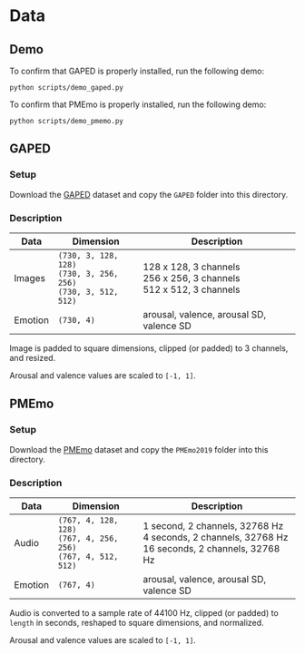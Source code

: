 # Data

## Demo

To confirm that GAPED is properly installed, run the following demo:
```
python scripts/demo_gaped.py
```

To confirm that PMEmo is properly installed, run the following demo:
```
python scripts/demo_pmemo.py
```

## GAPED

### Setup

Download the [GAPED](https://www.unige.ch/cisa/index.php/download_file/view/288/296/)
dataset and copy the `GAPED` folder into this directory.

### Description

Data | Dimension | Description
--- | --- | ---
Images | `(730, 3, 128, 128)` <br> `(730, 3, 256, 256)` <br> `(730, 3, 512, 512)` | 128 x 128, 3 channels <br> 256 x 256, 3 channels <br> 512 x 512, 3 channels
Emotion | `(730, 4)` | arousal, valence, arousal SD, valence SD

Image is padded to square dimensions, clipped (or padded) to 3 channels, and resized.

Arousal and valence values are scaled to `[-1, 1]`.

## PMEmo

### Setup

Download the [PMEmo](https://drive.google.com/file/d/1UzC3NCDj30j9Ba7i5lkMzWO5gFqSr0OJ/view)
dataset and copy the `PMEmo2019` folder into this directory.

### Description

Data | Dimension | Description
--- | --- | ---
Audio | `(767, 4, 128, 128)` <br> `(767, 4, 256, 256)` <br> `(767, 4, 512, 512)` | 1 second, 2 channels, 32768 Hz <br> 4 seconds, 2 channels, 32768 Hz <br> 16 seconds, 2 channels, 32768 Hz
Emotion | `(767, 4)` | arousal, valence, arousal SD, valence SD

Audio is converted to a sample rate of 44100 Hz, clipped (or padded) to `length` in seconds, reshaped to square dimensions, and normalized.

Arousal and valence values are scaled to `[-1, 1]`.
